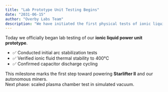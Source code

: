 ```yaml
---
title: "Lab Prototype Unit Testing Begins"
date: "2031-06-15"
author: "Overby Labs Team"
description: "We have initiated the first physical tests of ionic liquid MHD reactor cores."
---
```


Today we officially began lab testing of our **ionic liquid power unit prototype**.

- ✅ Conducted initial arc stabilization tests  
- ✅ Verified ionic fluid thermal stability to 400°C  
- ✅ Confirmed capacitor discharge cycling  

This milestone marks the first step toward powering **Starlifter II** and our autonomous miners.  
Next phase: scaled plasma chamber test in simulated vacuum.